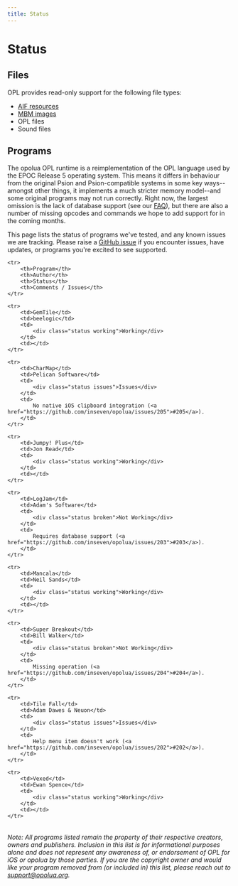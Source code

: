 ```yaml
---
title: Status
---
```


# Status

## Files

OPL provides read-only support for the following file types:

- [AIF resources](http://fileformats.archiveteam.org/wiki/EPOC_AIF)
- [MBM images](http://fileformats.archiveteam.org/wiki/EPOC_MBM)
- OPL files
- Sound files

## Programs

The opolua OPL runtime is a reimplementation of the OPL language used by the EPOC Release 5 operating system. This means it differs in behaviour from the original Psion and Psion-compatible systems in some key ways--amongst other things, it implements a much stricter memory model--and some original programs may not run correctly. Right now, the largest omission is the lack of database support (see our [FAQ](/faq/)), but there are also a number of missing opcodes and commands we hope to add support for in the coming months.

This page lists the status of programs we've tested, and any known issues we are tracking. Please raise a [GitHub issue](/faq/#reporting-issues) if you encounter issues, have updates, or programs you're excited to see supported.

<table>

    <tr>
        <th>Program</th>
        <th>Author</th>
        <th>Status</th>
        <th>Comments / Issues</th>
    </tr>

    <tr>
        <td>GemTile</td>
        <td>beelogic</td>
        <td>
            <div class="status working">Working</div>
        </td>
        <td></td>
    </tr>

    <tr>
        <td>CharMap</td>
        <td>Pelican Software</td>
        <td>
            <div class="status issues">Issues</div>
        </td>
        <td>
            No native iOS clipboard integration (<a href="https://github.com/inseven/opolua/issues/205">#205</a>).
        </td>
    </tr>

    <tr>
        <td>Jumpy! Plus</td>
        <td>Jon Read</td>
        <td>
            <div class="status working">Working</div>
        </td>
        <td></td>
    </tr>

    <tr>
        <td>LogJam</td>
        <td>Adam's Software</td>
        <td>
            <div class="status broken">Not Working</div>
        </td>
        <td>
            Requires database support (<a href="https://github.com/inseven/opolua/issues/203">#203</a>).
        </td>
    </tr>

    <tr>
        <td>Mancala</td>
        <td>Neil Sands</td>
        <td>
            <div class="status working">Working</div>
        </td>
        <td></td>
    </tr>

    <tr>
        <td>Super Breakout</td>
        <td>Bill Walker</td>
        <td>
            <div class="status broken">Not Working</div>
        </td>
        <td>
            Missing operation (<a href="https://github.com/inseven/opolua/issues/204">#204</a>).
        </td>
    </tr>

    <tr>
        <td>Tile Fall</td>
        <td>Adam Dawes & Neuon</td>
        <td>
            <div class="status issues">Issues</div>
        </td>
        <td>
            Help menu item doesn't work (<a href="https://github.com/inseven/opolua/issues/202">#202</a>).
        </td>
    </tr>

    <tr>
        <td>Vexed</td>
        <td>Ewan Spence</td>
        <td>
            <div class="status working">Working</div>
        </td>
        <td></td>
    </tr>

</table>

_Note: All programs listed remain the property of their respective creators, owners and publishers. Inclusion in this list is for informational purposes alone and does not represent any awareness of, or endorsement of OPL for iOS or opolua by those parties. If you are the copyright owner and would like your program removed from (or included in) this list, please reach out to [support@opolua.org](mailto:support@opolua.org)._

